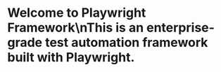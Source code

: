 <!-- Source: /Users/mzahirudeen/playwright-framework-dev/docs/docusaurus/src/pages/index.md -->

# Welcome to Playwright Framework\nThis is an enterprise-grade test automation framework built with Playwright.
